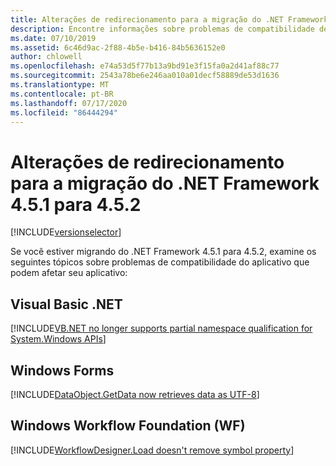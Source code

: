 ```yaml
---
title: Alterações de redirecionamento para a migração do .NET Framework 4.5.1 para 4.5.2
description: Encontre informações sobre problemas de compatibilidade de aplicativos que podem afetar seu aplicativo ao migrar do .NET Framework 4.5.1 para o 4.5.2.
ms.date: 07/10/2019
ms.assetid: 6c46d9ac-2f88-4b5e-b416-84b5636152e0
author: chlowell
ms.openlocfilehash: e74a53d5f77b13a9bd91e3f15fa0a2d41af88c77
ms.sourcegitcommit: 2543a78be6e246aa010a01decf58889de53d1636
ms.translationtype: MT
ms.contentlocale: pt-BR
ms.lasthandoff: 07/17/2020
ms.locfileid: "86444294"
---
```

# <a name="retargeting-changes-for-migration-from-net-framework-451-to-452"></a>Alterações de redirecionamento para a migração do .NET Framework 4.5.1 para 4.5.2

[!INCLUDE[versionselector](../../../../includes/migration-guide/retargeting/versionselector.md)]

Se você estiver migrando do .NET Framework 4.5.1 para 4.5.2, examine os seguintes tópicos sobre problemas de compatibilidade do aplicativo que podem afetar seu aplicativo:

## <a name="visual-basic-net"></a>Visual Basic .NET

[!INCLUDE[VB.NET no longer supports partial namespace qualification for System.Windows APIs](~/includes/migration-guide/retargeting/vb/vbnet-no-longer-supports-partial-namespace-qualification-for-systemwindows.md)]

## <a name="windows-forms"></a>Windows Forms

[!INCLUDE[DataObject.GetData now retrieves data as UTF-8](~/includes/migration-guide/retargeting/winforms/dataobjectgetdata-now-retrieves-data-utf-8.md)]

## <a name="windows-workflow-foundation-wf"></a>Windows Workflow Foundation (WF)

[!INCLUDE[WorkflowDesigner.Load doesn't remove symbol property](~/includes/migration-guide/retargeting/wf/workflowdesignerload-doesnt-remove-symbol-property.md)]
